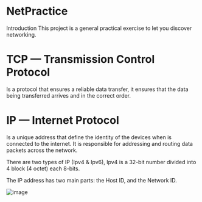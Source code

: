 # NetPractice
Introduction This project is a general practical exercise to let you discover networking.

# TCP — Transmission Control Protocol
Is a protocol that ensures a reliable data transfer, it ensures that the data being transferred arrives and in the correct order.

# IP — Internet Protocol
Is a unique address that define the identity of the devices when is connected to the internet. It is responsible for addressing and routing data packets across the network.

There are two types of IP (Ipv4 & Ipv6), Ipv4 is a 32-bit number divided into 4 block (4 octet) each 8-bits.

The IP address has two main parts: the Host ID, and the Network ID.

![image](https://github.com/user-attachments/assets/1134d570-f2d9-46d7-8555-a09150ecd16e)
